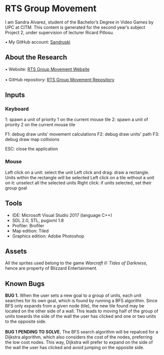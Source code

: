 # RTS Group Movement


I am Sandra Alvarez, student of the Bachelor’s Degree in Video Games by UPC at CITM. 
This content is generated for the second year’s subject Project 2, under supervision of lecturer Ricard Pillosu.

•	My GitHub account: [Sandruski](https://github.com/Sandruski)

## About the Research

•	Website: [RTS Group Movement Website](https://sandruski.github.io/RTS-Group-Movement/)<br><br>
•	GitHub repository: [RTS Group Movement Repository](https://github.com/Sandruski/RTS-Group-Movement)

## Inputs

### Keyboard

1: spawn a unit of priority 1 on the current mouse tile
2: spawn a unit of priority 2 on the current mouse tile

F1: debug draw units' movement calculations
F2: debug draw units' path
F3: debug draw map collisions

ESC: close the application

### Mouse

Left click on a unit: select the unit
Left click and drag: draw a rectangle. Units within the rectangle will be selected
Left click on a tile without a unit on it: unselect all the selected units
Right click: if units selected, set their group goal

## Tools

- IDE: Microsoft Visual Studio 2017 (language C++)
- SDL 2.0, STL, pugixml 1.8
- Profiler: Brofiler
- Map edition: Tiled
- Graphics edition: Adobe Photoshop

## Assets

All the sprites used belong to the game <I>Warcraft II: Tides of Darkness</I>, hence are property of Blizzard Entertainment.

## Known Bugs

<b>BUG 1.</b> When the user sets a new goal to a group of units, each unit searches for its own goal, which is found by running
a BFS algorithm. Since BFS only expands from a given node (tile), the new tile found may be located on the other side of a
wall. This leads to moving half of the group of units towards the side of the wall the user has clicked and one or two 
units to the opposite side.<br><br>
<b>BUG 1 PENDING TO SOLVE.</b> The BFS search algorithm will be repalced for a Dijkstra algorithm, which also considers
the cost of the nodes, preferring the low cost nodes. This way, Dijkstra will prefer to expand on the side of the wall the 
user has clicked and avoid jumping on the opposite side.
